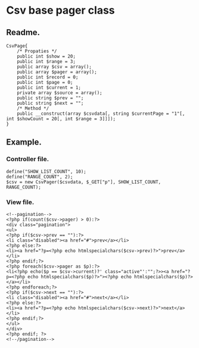 # Csv base pager class

## Readme.

    CsvPage{
        /* Propaties */
        public int $show = 20;
        public int $range = 3;
        public array $csv = array();
        public array $pager = array();
        public int $record = 0;
        public int $page = 0;
        public int $current = 1;
        private array $source = array();
        public string $prev = "";
        public string $next = "";
        /* Method */
        public __construct(array $csvdata[, string $currentPage = "1"[, int $showCount = 20[, int $range = 3]]]);
    }

## Example.

### Controller file.

    define("SHOW_LIST_COUNT", 10);
    define("RANGE_COUNT", 2);
    $csv = new CsvPager($csvdata, $_GET["p"], SHOW_LIST_COUNT, RANGE_COUNT);

### View file.

    <!--pagination-->
    <?php if(count($csv->pager) > 0):?>
    <div class="pagination">
    <ul>
    <?php if($csv->prev == ""):?>
    <li class="disabled"><a href="#">prev</a></li>
    <?php else:?>
    <li><a href="?p=<?php echo htmlspecialchars($csv->prev)?>">prev</a></li>
    <?php endif;?>
    <?php foreach($csv->pager as $p):?>
    <li<?php echo($p == $csv->current)?' class="active"':"";?>><a href="?p=<?php echo htmlspecialchars($p)?>"><?php echo htmlspecialchars($p)?></a></li>
    <?php endforeach;?>
    <?php if($csv->next == ""):?>
    <li class="disabled"><a href="#">next</a></li>
    <?php else:?>
    <li><a href="?p=<?php echo htmlspecialchars($csv->next)?>">next</a></li>
    <?php endif;?>
    </ul>
    </div>
    <?php endif; ?>
    <!--/pagination--> 

